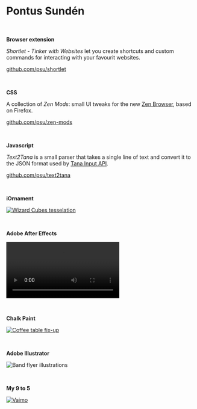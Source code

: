 # Pontus Sundén

<br>

**Browser extension**

_Shortlet - Tinker with Websites_ let you create shortcuts and custom commands for interacting with your favourit websites. 

[github.com/psu/shortlet](https://github.com/psu/shortlet)

<br>

**CSS**

A collection of _Zen Mods_: small UI tweaks for the new [Zen Browser](https://zen-browser.app), based on Firefox.

[github.com/psu/zen-mods](https://github.com/psu/zen-mods)

<br>

**Javascript**

_Text2Tana_ is a small parser that takes a single line of text and convert it to the JSON format used by [Tana Input API](https://tana.inc/docs/input-api).

[github.com/psu/text2tana](https://github.com/psu/text2tana)

<br>

**iOrnament**

[![Wizard Cubes tesselation](media/wizard-cubes.jpg)](https://science-to-touch.com/en/iOrnament.html)

<br>

**Adobe After Effects**

![Animated marketing content](media/fhv-stress.mp4 ':include :type=video controls loop muted width=100% height=56%')

<br>

**Chalk Paint**

[![Coffee table fix-up](media/coffee-table.jpg)](/assets/coffee-table-process.jpg)

<br>

**Adobe Illustrator**

![Band flyer illustrations](media/greta-flyer.png)

<br>

**My 9 to 5**

[![Vaimo](media/dayjob.jpg)](https://www.vaimo.com/expertise/data-management/product-information-management-pim/)

<br>
